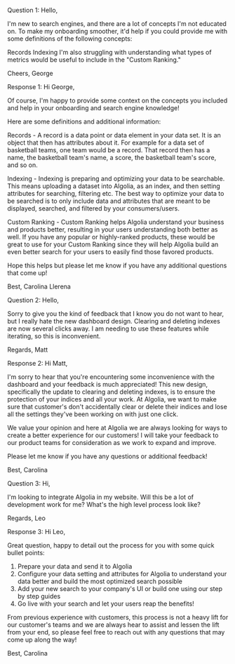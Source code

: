 Question 1: Hello,

I'm new to search engines, and there are a lot of concepts I'm not educated on. To make my onboarding smoother, it'd help if you could provide me with some definitions of the following concepts:

Records
Indexing
I'm also struggling with understanding what types of metrics would be useful to include in the "Custom Ranking."

Cheers, George

Response 1:
Hi George,

Of course, I'm happy to provide some context on the concepts you included and help in your onboarding and search engine knowledge! 

Here are some definitions and additional information:

Records - A record is a data point or data element in your data set. It is an object that then has attributes about it. For example for a data set of basketball teams, one team would be a record. That record then has a name, the basketball team's name, a score, the basketball team's score, and so on. 

Indexing - Indexing is preparing and optimizing your data to be searchable. This means uploading a dataset into Algolia, as an index, and then setting attributes for searching, filtering etc. The best way to optimize your data to be searched is to only include data and attributes that are meant to be displayed, searched, and filtered by your consumers/users.

Custom Ranking - Custom Ranking helps Algolia understand your business and products better, resulting in your users understanding both better as well. If you have any popular or highly-ranked products, these would be great to use for your Custom Ranking since they will help Algolia build an even better search for your users to easily find those favored products. 

Hope this helps but please let me know if you have any additional questions that come up!

Best,
Carolina Llerena

Question 2: Hello,

Sorry to give you the kind of feedback that I know you do not want to hear, but I really hate the new dashboard design. Clearing and deleting indexes are now several clicks away. I am needing to use these features while iterating, so this is inconvenient.

Regards, Matt

Response 2:
Hi Matt,

I'm sorry to hear that you're encountering some inconvenience with the dashboard and your feedback is much appreciated! This new design, specifically the update to clearing and deleting indexes, is to ensure the protection of your indices and all your work. At Algolia, we want to make sure that customer's don't accidentally clear or delete their indices and lose all the settings they've been working on with just one click. 

We value your opinion and here at Algolia we are always looking for ways to create a better experience for our customers! I will take your feedback to our product teams for consideration as we work to expand and improve.

Please let me know if you have any questions or additional feedback!

Best,
Carolina

Question 3: Hi,

I'm looking to integrate Algolia in my website. Will this be a lot of development work for me? What's the high level process look like?

Regards, Leo

Response 3:
Hi Leo,

Great question, happy to detail out the process for you with some quick bullet points:

1. Prepare your data and send it to Algolia
2. Configure your data setting and attributes for Algolia to understand your data better and build the most optimized search possible
3. Add your new search to your company's UI or build one using our step by step guides
4. Go live with your search and let your users reap the benefits!

From previous experience with customers, this process is not a heavy lift for our customer's teams and we are always hear to assist and lessen the lift from your end, so please feel free to reach out with any questions that may come up along the way! 

Best,
Carolina


